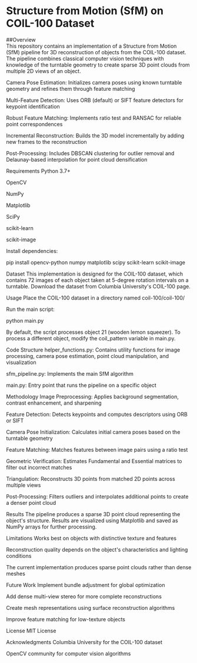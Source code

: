 # Structure from Motion (SfM) on COIL-100 Dataset  
##Overview  
This repository contains an implementation of a Structure from Motion (SfM) pipeline for 3D reconstruction of objects from the COIL-100 dataset. The pipeline combines classical computer vision techniques with knowledge of the turntable geometry to create sparse 3D point clouds from multiple 2D views of an object.
  
Camera Pose Estimation: Initializes camera poses using known turntable geometry and refines them through feature matching

Multi-Feature Detection: Uses ORB (default) or SIFT feature detectors for keypoint identification

Robust Feature Matching: Implements ratio test and RANSAC for reliable point correspondences

Incremental Reconstruction: Builds the 3D model incrementally by adding new frames to the reconstruction

Post-Processing: Includes DBSCAN clustering for outlier removal and Delaunay-based interpolation for point cloud densification

Requirements
Python 3.7+

OpenCV

NumPy

Matplotlib

SciPy

scikit-learn

scikit-image

Install dependencies:

pip install opencv-python numpy matplotlib scipy scikit-learn scikit-image

Dataset
This implementation is designed for the COIL-100 dataset, which contains 72 images of each object taken at 5-degree rotation intervals on a turntable. Download the dataset from Columbia University's COIL-100 page.

Usage
Place the COIL-100 dataset in a directory named coil-100/coil-100/

Run the main script:

python main.py

By default, the script processes object 21 (wooden lemon squeezer). To process a different object, modify the coil_pattern variable in main.py.

Code Structure
helper_functions.py: Contains utility functions for image processing, camera pose estimation, point cloud manipulation, and visualization

sfm_pipeline.py: Implements the main SfM algorithm

main.py: Entry point that runs the pipeline on a specific object

Methodology
Image Preprocessing: Applies background segmentation, contrast enhancement, and sharpening

Feature Detection: Detects keypoints and computes descriptors using ORB or SIFT

Camera Pose Initialization: Calculates initial camera poses based on the turntable geometry

Feature Matching: Matches features between image pairs using a ratio test

Geometric Verification: Estimates Fundamental and Essential matrices to filter out incorrect matches

Triangulation: Reconstructs 3D points from matched 2D points across multiple views

Post-Processing: Filters outliers and interpolates additional points to create a denser point cloud

Results
The pipeline produces a sparse 3D point cloud representing the object's structure. Results are visualized using Matplotlib and saved as NumPy arrays for further processing.

Limitations
Works best on objects with distinctive texture and features

Reconstruction quality depends on the object's characteristics and lighting conditions

The current implementation produces sparse point clouds rather than dense meshes

Future Work
Implement bundle adjustment for global optimization

Add dense multi-view stereo for more complete reconstructions

Create mesh representations using surface reconstruction algorithms

Improve feature matching for low-texture objects

License
MIT License

Acknowledgments
Columbia University for the COIL-100 dataset

OpenCV community for computer vision algorithms
